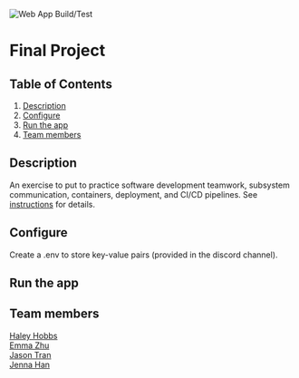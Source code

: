 ![Web App Build/Test](https://github.com/software-students-fall2024/4-containers-hej4/actions/workflows/web-app.yml/badge.svg)

# Final Project

## Table of Contents
1. [Description](#description)
2. [Configure](#configure)
3. [Run the app](#run-the-app)
4. [Team members](#team-members)

## Description
An exercise to put to practice software development teamwork, subsystem communication, containers, deployment, and CI/CD pipelines. See [instructions](./instructions.md) for details.

## Configure
Create a .env to store key-value pairs (provided in the discord channel).

## Run the app

## Team members

[Haley Hobbs](https://github.com/haleyhobbs) \
[Emma Zhu](https://github.com/ez106) \
[Jason Tran](https://github.com/huyy422) \
[Jenna Han](https://github.com/jnahan)